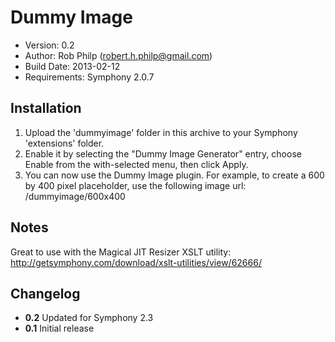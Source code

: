 # Dummy Image

- Version: 0.2
- Author: Rob Philp (robert.h.philp@gmail.com)
- Build Date: 2013-02-12
- Requirements: Symphony 2.0.7

## Installation

1. Upload the 'dummyimage' folder in this archive to your Symphony 'extensions' folder.
2. Enable it by selecting the "Dummy Image Generator" entry, choose Enable from the with-selected menu, then click Apply.
3. You can now use the Dummy Image plugin. For example, to create a 600 by 400 pixel placeholder, use the following image url: /dummyimage/600x400

## Notes

Great to use with the Magical JIT Resizer XSLT utility: http://getsymphony.com/download/xslt-utilities/view/62666/

## Changelog

- **0.2** Updated for Symphony 2.3
- **0.1** Initial release
